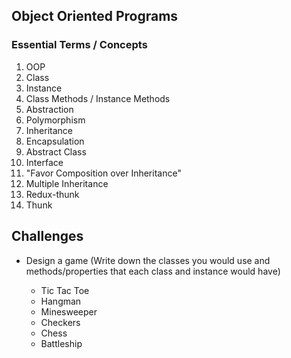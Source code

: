 ## Object Oriented Programs

### Essential Terms / Concepts

1.  OOP
2.  Class
3.  Instance
4.  Class Methods / Instance Methods
5.  Abstraction
6.  Polymorphism
7.  Inheritance
8.  Encapsulation
9.  Abstract Class
10. Interface
11. "Favor Composition over Inheritance"
12. Multiple Inheritance
13. Redux-thunk
14. Thunk

## Challenges

* Design a game (Write down the classes you would use and methods/properties that each class and instance would have)

  * Tic Tac Toe
  * Hangman
  * Minesweeper
  * Checkers
  * Chess
  * Battleship
